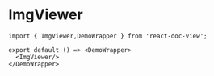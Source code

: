 # ImgViewer

```tsx
import { ImgViewer,DemoWrapper } from 'react-doc-view';

export default () => <DemoWrapper>
  <ImgViewer/>
</DemoWrapper>
```
